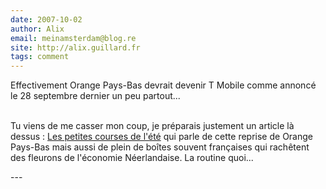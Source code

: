```yaml
---
date: 2007-10-02
author: Alix
email: meinamsterdam@blog.re
site: http://alix.guillard.fr
tags: comment
---
```


<p>
Effectivement Orange Pays-Bas devrait devenir T Mobile comme annoncé le 28 septembre dernier un peu partout...<br/><br/>

Tu viens de me casser mon coup, je préparais justement un article là dessus : <a href="http://blog.re/me-in-amsterdam/index.php/les-petites-courses-de-l-ete">Les petites courses de l'été</a> qui parle de cette reprise de Orange Pays-Bas mais aussi de plein de boîtes souvent françaises qui rachêtent des fleurons de l'économie Néerlandaise. La routine quoi... 



</p>
---